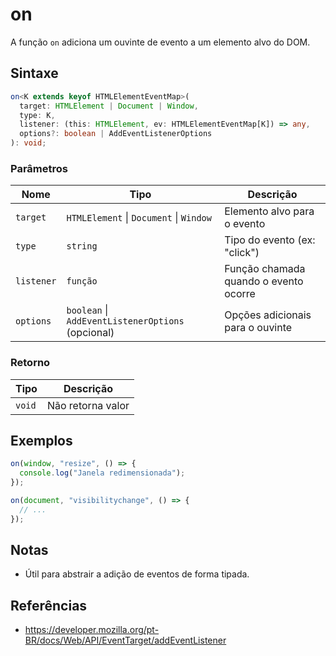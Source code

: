 # on

A função `on` adiciona um ouvinte de evento a um elemento alvo do DOM.

## Sintaxe

```typescript
on<K extends keyof HTMLElementEventMap>(
  target: HTMLElement | Document | Window,
  type: K,
  listener: (this: HTMLElement, ev: HTMLElementEventMap[K]) => any,
  options?: boolean | AddEventListenerOptions
): void;
```

### Parâmetros

| Nome       | Tipo                                             | Descrição                                 |
|------------|--------------------------------------------------|-------------------------------------------|
| `target`   | `HTMLElement` \| `Document` \| `Window`          | Elemento alvo para o evento               |
| `type`     | `string`                                         | Tipo do evento (ex: "click")             |
| `listener` | `função`                                         | Função chamada quando o evento ocorre     |
| `options`  | `boolean` \| `AddEventListenerOptions` (opcional) | Opções adicionais para o ouvinte          |

### Retorno

| Tipo    | Descrição           |
| ------- | ------------------- |
| `void`  | Não retorna valor   |

## Exemplos

```typescript
on(window, "resize", () => {
  console.log("Janela redimensionada");
});

on(document, "visibilitychange", () => {
  // ...
});
```

## Notas

* Útil para abstrair a adição de eventos de forma tipada.

## Referências

* https://developer.mozilla.org/pt-BR/docs/Web/API/EventTarget/addEventListener